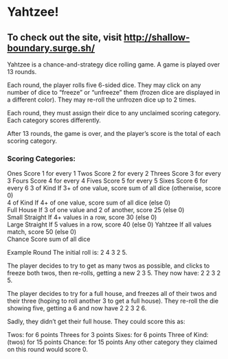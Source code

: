 # Yahtzee!

## To check out the site, visit http://shallow-boundary.surge.sh/

Yahtzee is a chance-and-strategy dice rolling game. A game is played over 13 rounds.

Each round, the player rolls five 6-sided dice. They may click on any number of dice to “freeze” or “unfreeze” them (frozen dice are displayed in a different color). They may re-roll the unfrozen dice up to 2 times.

Each round, they must assign their dice to any unclaimed scoring category. Each category scores differently.

After 13 rounds, the game is over, and the player’s score is the total of each scoring category.

### Scoring Categories:

Ones 	        Score 1 for every 1
Twos	        Score 2 for every 2
Threes	        Score 3 for every 3
Fours	        Score 4 for every 4
Fives	        Score 5 for every 5	
Sixes	        Score 6 for every 6
3 of Kind	    If 3+ of one value, score sum of all dice (otherwise, score 0)	
4 of Kind	    If 4+ of one value, score sum of all dice (else 0)	
Full House	    If 3 of one value and 2 of another, score 25 (else 0)	
Small Straight	If 4+ values in a row, score 30 (else 0)	
Large Straight	If 5 values in a row, score 40 (else 0)	
Yahtzee	        If all values match, score 50 (else 0)	
Chance	        Score sum of all dice

Example Round
The initial roll is: 2 4 3 2 5.

The player decides to try to get as many twos as possible, and clicks to freeze both twos, then re-rolls, getting a new 2 3 5. They now have: 2 2 3 2 5.

The player decides to try for a full house, and freezes all of their twos and their three (hoping to roll another 3 to get a full house). They re-roll the die showing five, getting a 6 and now have 2 2 3 2 6.

Sadly, they didn’t get their full house. They could score this as:

Twos: for 6 points
Threes for 3 points
Sixes: for 6 points
Three of Kind: (twos) for 15 points
Chance: for 15 points
Any other category they claimed on this round would score 0.